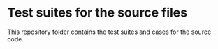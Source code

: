 # Test suites for the source files 
This repository folder contains the test suites and cases for the source code.